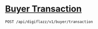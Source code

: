 # [Buyer Transaction]()

<!--
@category Buyer
-->

```bash
POST /api/digiflazz/v1/buyer/transaction
```